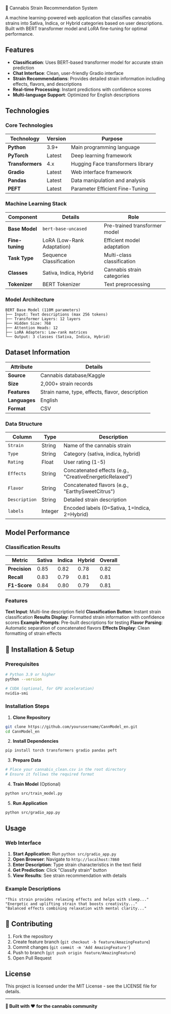 🌿 Cannabis Strain Recommendation System

A machine learning-powered web application that classifies cannabis strains into Sativa, Indica, or Hybrid categories based on user descriptions. Built with BERT transformer model and LoRA fine-tuning for optimal performance.

## Features

- **Classification**: Uses BERT-based transformer model for accurate strain prediction
- **Chat Interface**: Clean, user-friendly Gradio interface
- **Strain Recommendations**: Provides detailed strain information including effects, flavors, and descriptions
- **Real-time Processing**: Instant predictions with confidence scores
- **Multi-language Support**: Optimized for English descriptions

## Technologies

### Core Technologies

| Technology | Version | Purpose |
|------------|---------|---------|
| **Python** | 3.9+ | Main programming language |
| **PyTorch** | Latest | Deep learning framework |
| **Transformers** | 4.x | Hugging Face transformers library |
| **Gradio** | Latest | Web interface framework |
| **Pandas** | Latest | Data manipulation and analysis |
| **PEFT** | Latest | Parameter Efficient Fine-Tuning |

### Machine Learning Stack

| Component | Details | Role |
|-----------|---------|------|
| **Base Model** | `bert-base-uncased` | Pre-trained transformer model |
| **Fine-tuning** | LoRA (Low-Rank Adaptation) | Efficient model adaptation |
| **Task Type** | Sequence Classification | Multi-class classification |
| **Classes** | Sativa, Indica, Hybrid | Cannabis strain categories |
| **Tokenizer** | BERT Tokenizer | Text preprocessing |

### Model Architecture

```
BERT Base Model (110M parameters)
├── Input: Text descriptions (max 256 tokens)
├── Transformer Layers: 12 layers
├── Hidden Size: 768
├── Attention Heads: 12
├── LoRA Adapters: Low-rank matrices
└── Output: 3 classes (Sativa, Indica, Hybrid)
```

## Dataset Information

| Attribute | Details |
|-----------|---------|
| **Source** | Cannabis database/Kaggle |
| **Size** | 2,000+ strain records |
| **Features** | Strain name, type, effects, flavor, description |
| **Languages** | English |
| **Format** | CSV |

### Data Structure

| Column | Type | Description |
|--------|------|-------------|
| `Strain` | String | Name of the cannabis strain |
| `Type` | String | Category (sativa, indica, hybrid) |
| `Rating` | Float | User rating (1-5) |
| `Effects` | String | Concatenated effects (e.g., "CreativeEnergeticRelaxed") |
| `Flavor` | String | Concatenated flavors (e.g., "EarthySweetCitrus") |
| `Description` | String | Detailed strain description |
| `labels` | Integer | Encoded labels (0=Sativa, 1=Indica, 2=Hybrid) |

##  Model Performance


### Classification Results

| Metric | Sativa | Indica | Hybrid | Overall |
|--------|--------|--------|--------|---------|
| **Precision** | 0.85 | 0.82 | 0.78 | 0.82 |
| **Recall** | 0.83 | 0.79 | 0.81 | 0.81 |
| **F1-Score** | 0.84 | 0.80 | 0.79 | 0.81 |


### Features

 **Text Input**: Multi-line description field
 **Classification Button**: Instant strain classification
 **Results Display**: Formatted strain information with confidence scores
 **Example Prompts**: Pre-built descriptions for testing
 **Flavor Parsing**: Automatic separation of concatenated flavors
 **Effects Display**: Clean formatting of strain effects

## 🚀 Installation & Setup

### Prerequisites

```bash
# Python 3.9 or higher
python --version

# CUDA (optional, for GPU acceleration)
nvidia-smi
```

### Installation Steps

1. **Clone Repository**
```bash
git clone https://github.com/yourusername/CannModel_en.git
cd CannModel_en
```

2. **Install Dependencies**
```bash
pip install torch transformers gradio pandas peft
```

3. **Prepare Data**
```bash
# Place your cannabis_clean.csv in the root directory
# Ensure it follows the required format
```

4. **Train Model** (Optional)
```bash
python src/train_model.py
```

5. **Run Application**
```bash
python src/gradio_app.py
```

##  Usage

### Web Interface

1. **Start Application**: Run `python src/gradio_app.py`
2. **Open Browser**: Navigate to `http://localhost:7860`
3. **Enter Description**: Type strain characteristics in the text field
4. **Get Prediction**: Click "Classify strain" button
5. **View Results**: See strain recommendation with details

### Example Descriptions

```text
"This strain provides relaxing effects and helps with sleep..."
"Energetic and uplifting strain that boosts creativity..."
"Balanced effects combining relaxation with mental clarity..."
```

## 🤝 Contributing

1. Fork the repository
2. Create feature branch (`git checkout -b feature/AmazingFeature`)
3. Commit changes (`git commit -m 'Add AmazingFeature'`)
4. Push to branch (`git push origin feature/AmazingFeature`)
5. Open Pull Request

##  License

This project is licensed under the MIT License - see the LICENSE file for details.

---

**🌿 Built with ❤️ for the cannabis community**
